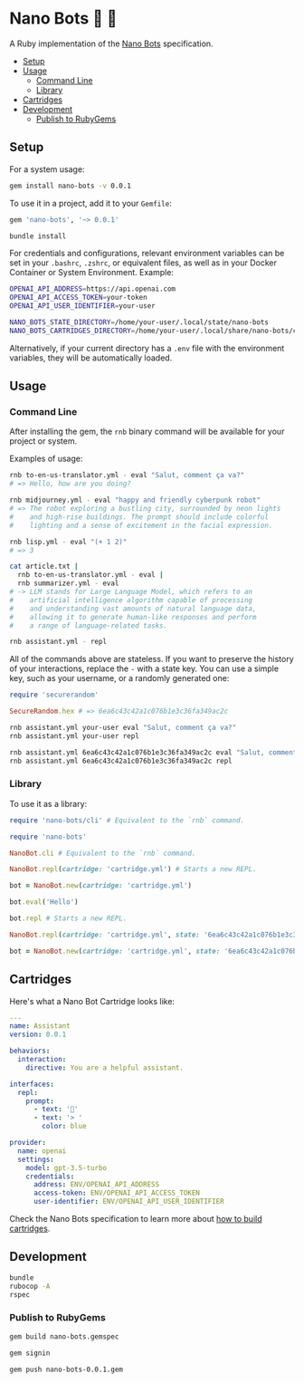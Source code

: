 # Nano Bots 💎 🤖

A Ruby implementation of the [Nano Bots](https://github.com/icebaker/nano-bots) specification.

- [Setup](#setup)
- [Usage](#usage)
  - [Command Line](#command-line)
  - [Library](#library)
- [Cartridges](#cartridges)
- [Development](#development)
  - [Publish to RubyGems](#publish-to-rubygems)

## Setup

For a system usage:

```sh
gem install nano-bots -v 0.0.1
```

To use it in a project, add it to your `Gemfile`:

```ruby
gem 'nano-bots', '~> 0.0.1'
```

```sh
bundle install
```

For credentials and configurations, relevant environment variables can be set in your `.bashrc`, `.zshrc`, or equivalent files, as well as in your Docker Container or System Environment. Example:

```sh
OPENAI_API_ADDRESS=https://api.openai.com
OPENAI_API_ACCESS_TOKEN=your-token
OPENAI_API_USER_IDENTIFIER=your-user

NANO_BOTS_STATE_DIRECTORY=/home/your-user/.local/state/nano-bots
NANO_BOTS_CARTRIDGES_DIRECTORY=/home/your-user/.local/share/nano-bots/cartridges
```

Alternatively, if your current directory has a `.env` file with the environment variables, they will be automatically loaded.

## Usage

### Command Line

After installing the gem, the `rnb` binary command will be available for your project or system.

Examples of usage:

```bash
rnb to-en-us-translator.yml - eval "Salut, comment ça va?"
# => Hello, how are you doing?

rnb midjourney.yml - eval "happy and friendly cyberpunk robot"
# => The robot exploring a bustling city, surrounded by neon lights
#    and high-rise buildings. The prompt should include colorful
#    lighting and a sense of excitement in the facial expression.

rnb lisp.yml - eval "(+ 1 2)"
# => 3

cat article.txt |
  rnb to-en-us-translator.yml - eval |
  rnb summarizer.yml - eval
# -> LLM stands for Large Language Model, which refers to an
#    artificial intelligence algorithm capable of processing
#    and understanding vast amounts of natural language data,
#    allowing it to generate human-like responses and perform
#    a range of language-related tasks.
```

```bash
rnb assistant.yml - repl
```

All of the commands above are stateless. If you want to preserve the history of your interactions, replace the `-` with a state key. You can use a simple key, such as your username, or a randomly generated one:

```ruby
require 'securerandom'

SecureRandom.hex # => 6ea6c43c42a1c076b1e3c36fa349ac2c
```

```bash
rnb assistant.yml your-user eval "Salut, comment ça va?"
rnb assistant.yml your-user repl

rnb assistant.yml 6ea6c43c42a1c076b1e3c36fa349ac2c eval "Salut, comment ça va?"
rnb assistant.yml 6ea6c43c42a1c076b1e3c36fa349ac2c repl
```

### Library

To use it as a library:

```ruby
require 'nano-bots/cli' # Equivalent to the `rnb` command.
```

```ruby
require 'nano-bots'

NanoBot.cli # Equivalent to the `rnb` command.

NanoBot.repl(cartridge: 'cartridge.yml') # Starts a new REPL.

bot = NanoBot.new(cartridge: 'cartridge.yml')

bot.eval('Hello')

bot.repl # Starts a new REPL.

NanoBot.repl(cartridge: 'cartridge.yml', state: '6ea6c43c42a1c076b1e3c36fa349ac2c')

bot = NanoBot.new(cartridge: 'cartridge.yml', state: '6ea6c43c42a1c076b1e3c36fa349ac2c')
```

## Cartridges

Here's what a Nano Bot Cartridge looks like:

```yaml
---
name: Assistant
version: 0.0.1

behaviors:
  interaction:
    directive: You are a helpful assistant.

interfaces:
  repl:
    prompt:
      - text: '🤖'
      - text: '> '
        color: blue

provider:
  name: openai
  settings:
    model: gpt-3.5-turbo
    credentials:
      address: ENV/OPENAI_API_ADDRESS
      access-token: ENV/OPENAI_API_ACCESS_TOKEN
      user-identifier: ENV/OPENAI_API_USER_IDENTIFIER
```

Check the Nano Bots specification to learn more about [how to build cartridges](https://icebaker.github.io/nano-bots/#/README?id=cartridges).

## Development

```bash
bundle
rubocop -A
rspec
```

### Publish to RubyGems

```bash
gem build nano-bots.gemspec

gem signin

gem push nano-bots-0.0.1.gem
```
